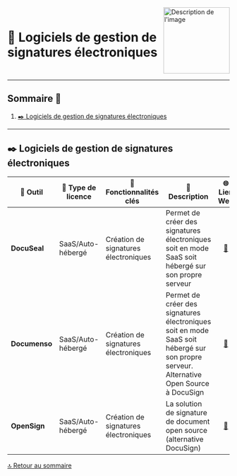 <div style="display: flex; align-items: center; justify-content: space-between;">
  <h1>📄 Logiciels de gestion de signatures électroniques</h1>
  <img src="Img/switchtoopen1.png" alt="Description de l'image" width="150" height="150">
</div>

---

## Sommaire 📖 <a id="sommaire"></a>
1. [✒️ Logiciels de gestion de signatures électroniques](#logiciels-signatures)

---

## ✒️ Logiciels de gestion de signatures électroniques <a id="logiciels-signatures"></a>

| 🌟 **Outil** | 🔑 **Type de licence** | 🚀 **Fonctionnalités clés** | 📝 **Description** | 🌐 **Lien Web** |
|---|---|---|---|---|
| **DocuSeal** | SaaS/Auto-hébergé | Création de signatures électroniques | Permet de créer des signatures électroniques soit en mode SaaS soit hébergé sur son propre serveur | <div align="center"><a href="https://www.docuseal.co/">🔗</a></div> |
| **Documenso** | SaaS/Auto-hébergé | Création de signatures électroniques | Permet de créer des signatures électroniques soit en mode SaaS soit hébergé sur son propre serveur. Alternative Open Source à DocuSign | <div align="center"><a href="https://github.com/documenso/documenso">🔗</a></div> |
| **OpenSign** | SaaS/Auto-hébergé | Création de signatures électroniques | La solution de signature de document open source (alternative DocuSign) | <div align="center"><a href="https://github.com/OpenSignLabs/OpenSign">🔗</a></div> |

[🔝 Retour au sommaire](#sommaire)
